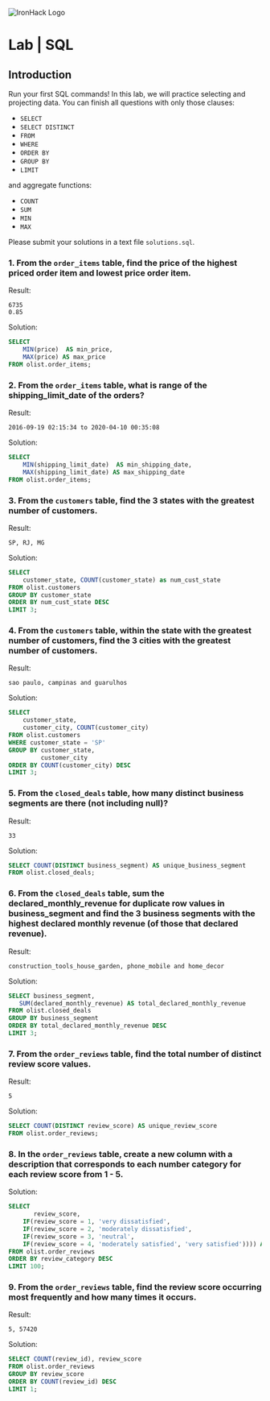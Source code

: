 ![IronHack Logo](https://s3-eu-west-1.amazonaws.com/ih-materials/uploads/upload_d5c5793015fec3be28a63c4fa3dd4d55.png)

# Lab | SQL

## Introduction

Run your first SQL commands! In this lab, we will practice selecting and projecting data. You can finish all questions with only those clauses:
- `SELECT`
- `SELECT DISTINCT`
- `FROM`
- `WHERE`
- `ORDER BY`
- `GROUP BY`
- `LIMIT`

and aggregate functions:
- `COUNT`
- `SUM`
- `MIN`
- `MAX`

Please submit your solutions in a text file `solutions.sql`.

### 1. From the `order_items` table, find the price of the highest priced order item and lowest price order item.

Result:
```
6735
0.85
```
Solution:
```sql
SELECT
    MIN(price)  AS min_price,
    MAX(price) AS max_price
FROM olist.order_items;
```

### 2. From the `order_items` table, what is range of the shipping_limit_date of the orders?
Result:
```
2016-09-19 02:15:34 to 2020-04-10 00:35:08
```
Solution:
```sql
SELECT
    MIN(shipping_limit_date)  AS min_shipping_date,
    MAX(shipping_limit_date) AS max_shipping_date
FROM olist.order_items;
```

### 3. From the `customers` table, find the 3 states with the greatest number of customers.
Result:
```
SP, RJ, MG
```
Solution:
```sql
SELECT
    customer_state, COUNT(customer_state) as num_cust_state
FROM olist.customers
GROUP BY customer_state
ORDER BY num_cust_state DESC
LIMIT 3;
```

### 4. From the `customers` table, within the state with the greatest number of customers, find the 3 cities with the greatest number of customers.
Result:
```
sao paulo, campinas and guarulhos
```
Solution:
```sql
SELECT
    customer_state,
    customer_city, COUNT(customer_city)
FROM olist.customers
WHERE customer_state = 'SP'
GROUP BY customer_state,
         customer_city
ORDER BY COUNT(customer_city) DESC
LIMIT 3;
```

### 5. From the `closed_deals` table, how many distinct business segments are there (not including null)?
Result:
```
33
```
Solution:
```sql
SELECT COUNT(DISTINCT business_segment) AS unique_business_segment
FROM olist.closed_deals;
```

### 6. From the `closed_deals` table, sum the declared_monthly_revenue for duplicate row values in business_segment and find the 3 business segments with the highest declared monthly revenue (of those that declared revenue).
Result:
```
construction_tools_house_garden, phone_mobile and home_decor
```
Solution:
```sql
SELECT business_segment,
   SUM(declared_monthly_revenue) AS total_declared_monthly_revenue
FROM olist.closed_deals
GROUP BY business_segment
ORDER BY total_declared_monthly_revenue DESC
LIMIT 3;
```

### 7. From the `order_reviews` table, find the total number of distinct review score values.
Result:
```
5
```
Solution:
```sql
SELECT COUNT(DISTINCT review_score) AS unique_review_score
FROM olist.order_reviews;
```

### 8. In the `order_reviews` table, create a new column with a description that corresponds to each number category for each review score from 1 - 5.
Solution:
```sql
SELECT
       review_score,
    IF(review_score = 1, 'very dissatisfied',
    IF(review_score = 2, 'moderately dissatisfied',
    IF(review_score = 3, 'neutral',
    IF(review_score = 4, 'moderately satisfied', 'very satisfied')))) AS review_category
FROM olist.order_reviews
ORDER BY review_category DESC
LIMIT 100;
```

### 9. From the `order_reviews` table, find the review score occurring most frequently and how many times it occurs.
Result:
```
5, 57420
```
Solution:
```sql
SELECT COUNT(review_id), review_score
FROM olist.order_reviews
GROUP BY review_score
ORDER BY COUNT(review_id) DESC
LIMIT 1;
```
